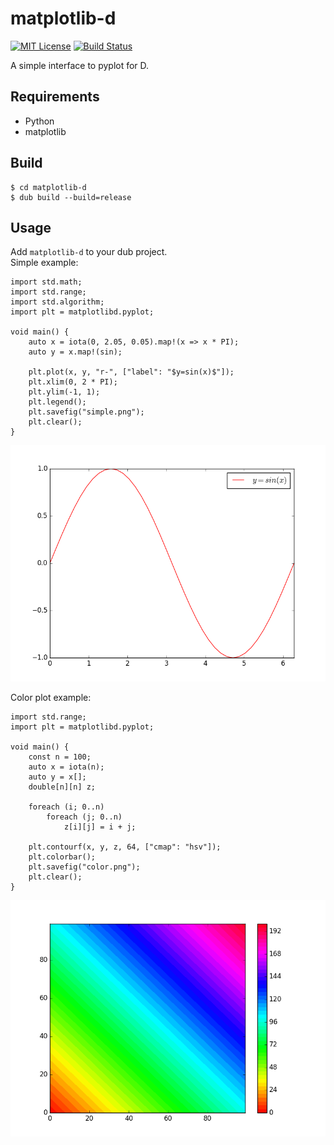 # matplotlib-d

[![MIT License](http://img.shields.io/badge/license-MIT-blue.svg?style=flat)](LICENSE)
[![Build Status](https://travis-ci.org/koji-kojiro/matplotlib-d.svg?branch=master)](https://travis-ci.org/koji-kojiro/matplotlib-d)

A simple interface to pyplot for D.
## Requirements
- Python
- matplotlib

## Build
```
$ cd matplotlib-d
$ dub build --build=release
```

## Usage
Add `matplotlib-d` to your dub project.  
Simple example:

	import std.math;
	import std.range;
	import std.algorithm;
	import plt = matplotlibd.pyplot;

	void main() {
		auto x = iota(0, 2.05, 0.05).map!(x => x * PI);
		auto y = x.map!(sin);
		
		plt.plot(x, y, "r-", ["label": "$y=sin(x)$"]);
		plt.xlim(0, 2 * PI);
		plt.ylim(-1, 1);
		plt.legend();
		plt.savefig("simple.png");
		plt.clear();
	}

![Simple example](./examples/simple.png)

Color plot example:

	import std.range;
	import plt = matplotlibd.pyplot;

	void main() {
		const n = 100;
		auto x = iota(n);
		auto y = x[];
		double[n][n] z;
		
		foreach (i; 0..n)
			foreach (j; 0..n)
				z[i][j] = i + j;
	    
		plt.contourf(x, y, z, 64, ["cmap": "hsv"]);
		plt.colorbar();
		plt.savefig("color.png");
		plt.clear();
	}

![Color plot example](./examples/color.png)
